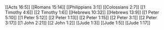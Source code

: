 [[Acts 16:5]]
[[Romans 15:14]]
[[Philippians 3:1]]
[[Colossians 2:7]]
[[1 Timothy 4:6]]
[[2 Timothy 1:6]]
[[Hebrews 10:32]]
[[Hebrews 13:9]]
[[1 Peter 5:10]]
[[1 Peter 5:12]]
[[2 Peter 1:13]]
[[2 Peter 1:15]]
[[2 Peter 3:1]]
[[2 Peter 3:17]]
[[1 John 2:21]]
[[2 John 1:2]]
[[Jude 1:3]]
[[Jude 1:5]]
[[Jude 1:17]]
